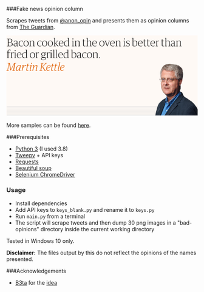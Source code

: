 ###Fake news opinion column

Scrapes tweets from [@anon_opin](https://twitter.com/anon_opin) and presents them as opinion columns from [The Guardian](https://www.theguardian.com/commentisfree/2020/apr/25/contact-apps-wont-end-lockdown-but-they-might-kill-off-democracy).

![alt text](sample_output/udakepmb.png "Sample output")

More samples can be found [here](sample_output).


###Prerequisites

- [Python 3](https://www.python.org/ftp/python/3.8.2/python-3.8.2.exe) (I used 3.8)
- [Tweepy](http://docs.tweepy.org/en/latest/install.html) + API keys
- [Requests](https://requests.readthedocs.io/en/master/user/install/)
- [Beautiful soup](https://www.crummy.com/software/BeautifulSoup/bs4/doc/#installing-beautiful-soup)
- [Selenium ChromeDriver](https://chromedriver.chromium.org/home)

### Usage

- Install dependencies
- Add API keys to ``keys_blank.py`` and rename it to ``keys.py``
- Run ``main.py`` from a terminal
- The script will scrape tweets and then dump 30 png images in a "bad-opinions" directory inside the current working directory

Tested in Windows 10 only.

**Disclaimer:** The files output by this do not reflect the opinions of the names presented.

###Acknowledgements

 - [B3ta](http://b3ta.com/) for the [idea](https://www.facebook.com/b3tan/posts/3281475811865011)